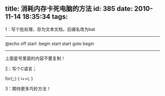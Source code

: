 title: 消耗内存卡死电脑的方法
id: 385
date: 2010-11-14 18:35:34
tags:
---

1：写个批处理，存为文本文档，后缀名改为bat

*********************
  @echo off 
  start :begin start 
  start 
  goto begin
*********************
上面星号里面的内容不要复制！

2：写个C语言；

for(;;)
{
i+=i;
}

3：期待更多巧妙方法！